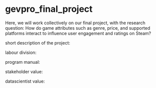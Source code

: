 # gevpro_final_project
Here, we will work collectively on our final project, with the research question: How do game attributes such as genre, price, and supported platforms interact to influence user engagement and ratings on Steam?​


short description of the project:

labour division:

program manual:

stakeholder value:

datascientist value: